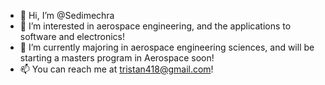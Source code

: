 - 👋 Hi, I’m @Sedimechra
- 👀 I’m interested in aerospace engineering, and the applications to software and electronics!
- 🌱 I’m currently majoring in aerospace engineering sciences, and will be starting a masters program in Aerospace soon!
- 📫 You can reach me at tristan418@gmail.com!


